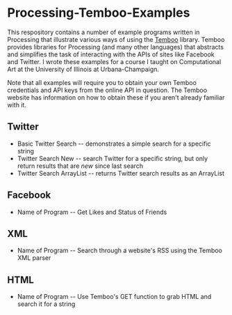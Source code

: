 Processing-Temboo-Examples
==========================

This respository contains a number of example programs written in Processing that illustrate various ways of using the [Temboo](http://temboo.com) library. Temboo provides libraries for Processing (and many other languages) that abstracts and simplifies the task of interacting with the APIs of sites like Facebook and Twitter. I wrote these examples for a course I taught on Computational Art at the University of Illinois at Urbana-Champaign.

Note that all examples will require you to obtain your own Temboo credentials and API keys from the online API in question. The Temboo website has information on how to obtain these if you aren't already familiar with it.


Twitter
------

- Basic Twitter Search -- demonstrates a simple search for a specific string
- Twitter Search New -- search Twitter for a specific string, but only return results that are *new* since last search
- Twitter Search ArrayList -- returns Twitter search results as an ArrayList

Facebook
--------

- Name of Program -- Get Likes and Status of Friends

XML
---

- Name of Program -- Search through a website's RSS using the Temboo XML parser


HTML
----

- Name of Program -- Use Temboo's GET function to grab HTML and search it for a string



